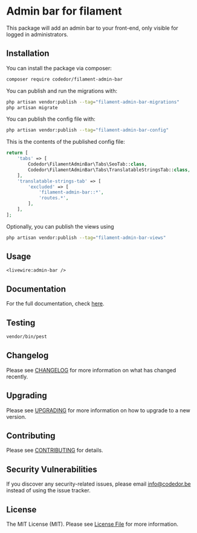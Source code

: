# Admin bar for filament

This package will add an admin bar to your front-end, only visible for logged in administrators.

## Installation

You can install the package via composer:

```bash
composer require codedor/filament-admin-bar
```

You can publish and run the migrations with:

```bash
php artisan vendor:publish --tag="filament-admin-bar-migrations"
php artisan migrate
```

You can publish the config file with:

```bash
php artisan vendor:publish --tag="filament-admin-bar-config"
```

This is the contents of the published config file:

```php
return [
    'tabs' => [
        Codedor\FilamentAdminBar\Tabs\SeoTab::class,
        Codedor\FilamentAdminBar\Tabs\TranslatableStringsTab::class,
    ],
    'translatable-strings-tab' => [
        'excluded' => [
            'filament-admin-bar::*',
            'routes.*',
        ],
    ],
];

```

Optionally, you can publish the views using

```bash
php artisan vendor:publish --tag="filament-admin-bar-views"
```

## Usage

```blade
<livewire:admin-bar />
```

## Documentation

For the full documentation, check [here](./docs/index.md).

## Testing

```bash
vendor/bin/pest
```

## Changelog

Please see [CHANGELOG](CHANGELOG.md) for more information on what has changed recently.

## Upgrading

Please see [UPGRADING](UPGRADING.md) for more information on how to upgrade to a new version.

## Contributing

Please see [CONTRIBUTING](CONTRIBUTING.md) for details.

## Security Vulnerabilities

If you discover any security-related issues, please email info@codedor.be instead of using the issue tracker.

## License

The MIT License (MIT). Please see [License File](LICENSE.md) for more information.

